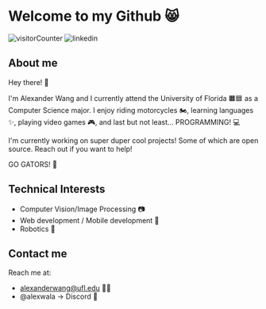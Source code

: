 # Welcome to my Github 😸

![visitorCounter](https://komarev.com/ghpvc/?username=AlexanderWangY&color=ff69b4&base=25&style=for-the-badge) ![linkedin](https://img.shields.io/badge/LinkedIn-0077B5?style=for-the-badge&logo=linkedin&logoColor=white)

## About me
Hey there! 👋

I'm Alexander Wang and I currently attend the University of Florida 🟧🟦 as a Computer Science major. I enjoy riding motorcycles 🏍️, learning languages ✨, playing video games 🎮, and last but not least... PROGRAMMING! 💻

I'm currently working on super duper cool projects! Some of which are open source. Reach out if you want to help!

GO GATORS! 🐊

## Technical Interests
- Computer Vision/Image Processing 📷
- Web development / Mobile development 📱
- Robotics 🤖

## Contact me
Reach me at:
- alexanderwang@ufl.edu 🧡💙
- @alexwala -> Discord 💜



